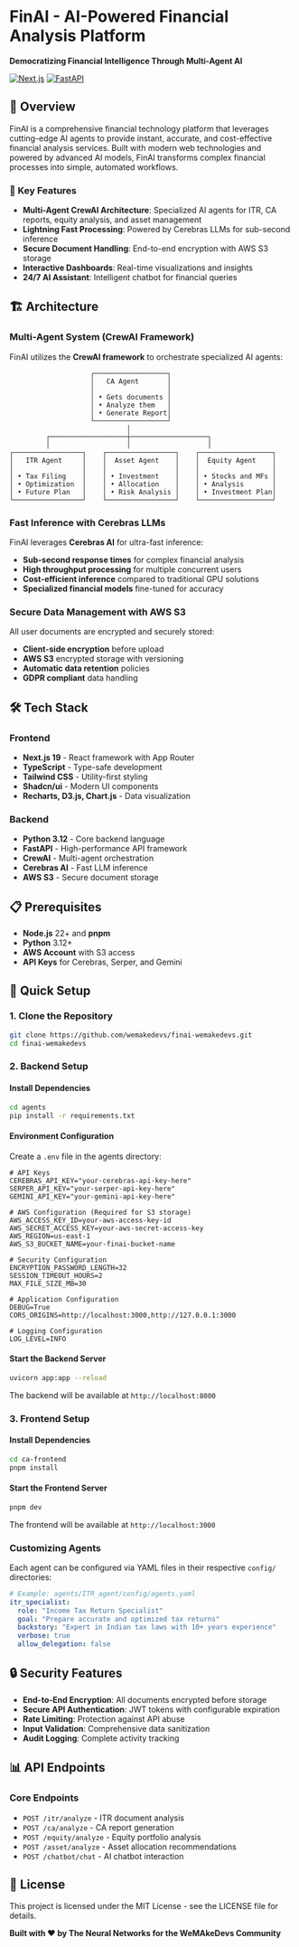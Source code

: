 # FinAI - AI-Powered Financial Analysis Platform

**Democratizing Financial Intelligence Through Multi-Agent AI**

[![Next.js](https://img.shields.io/badge/Next.js-13-informational?style=flat&logo=nextdotjs)](https://nextjs.org)  [![FastAPI](https://img.shields.io/badge/FastAPI-0.95-informational?style=flat&logo=fastapi)](https://fastapi.tiangolo.com)

## 🚀 Overview

FinAI is a comprehensive financial technology platform that leverages cutting-edge AI agents to provide instant, accurate, and cost-effective financial analysis services. Built with modern web technologies and powered by advanced AI models, FinAI transforms complex financial processes into simple, automated workflows.

### 🎯 Key Features

- **Multi-Agent CrewAI Architecture**: Specialized AI agents for ITR, CA reports, equity analysis, and asset management
- **Lightning Fast Processing**: Powered by Cerebras LLMs for sub-second inference
- **Secure Document Handling**: End-to-end encryption with AWS S3 storage
- **Interactive Dashboards**: Real-time visualizations and insights
- **24/7 AI Assistant**: Intelligent chatbot for financial queries


## 🏗️ Architecture

### Multi-Agent System (CrewAI Framework)

FinAI utilizes the **CrewAI framework** to orchestrate specialized AI agents:


```
                    ┌──────────────────┐
                    │   CA Agent       │
                    │                  │
                    │ • Gets documents │
                    │ • Analyze them   │
                    │ • Generate Report│
                    └──────────────────┘
                             │
         ┌───────────────────┼───────────────────┐
         │                   │                   │
┌─────────────────┐    ┌─────────────────┐    ┌──────────────────┐
│   ITR Agent     │    │  Asset Agent    │    │  Equity Agent    │
│                 │    │                 │    │                  │
│ • Tax Filing    │    │ • Investment    │    │ • Stocks and MFs │
│ • Optimization  │    │ • Allocation    │    │ • Analysis       │
│ • Future Plan   │    │ • Risk Analysis │    │ • Investment Plan│
└─────────────────┘    └─────────────────┘    └──────────────────┘
```

### Fast Inference with Cerebras LLMs

FinAI leverages **Cerebras AI** for ultra-fast inference:
- **Sub-second response times** for complex financial analysis
- **High throughput processing** for multiple concurrent users
- **Cost-efficient inference** compared to traditional GPU solutions
- **Specialized financial models** fine-tuned for accuracy

### Secure Data Management with AWS S3

All user documents are encrypted and securely stored:
- **Client-side encryption** before upload
- **AWS S3** encrypted storage with versioning
- **Automatic data retention** policies
- **GDPR compliant** data handling

## 🛠️ Tech Stack

### Frontend
- **Next.js 19** - React framework with App Router
- **TypeScript** - Type-safe development
- **Tailwind CSS** - Utility-first styling
- **Shadcn/ui** - Modern UI components
- **Recharts, D3.js, Chart.js** - Data visualization

### Backend
- **Python 3.12** - Core backend language
- **FastAPI** - High-performance API framework
- **CrewAI** - Multi-agent orchestration
- **Cerebras AI** - Fast LLM inference
- **AWS S3** - Secure document storage

## 📋 Prerequisites

- **Node.js** 22+ and **pnpm**
- **Python** 3.12+
- **AWS Account** with S3 access
- **API Keys** for Cerebras, Serper, and Gemini

## 🚀 Quick Setup

### 1. Clone the Repository

```bash
git clone https://github.com/wemakedevs/finai-wemakedevs.git
cd finai-wemakedevs
```

### 2. Backend Setup

#### Install Dependencies

```bash
cd agents
pip install -r requirements.txt
```

#### Environment Configuration

Create a `.env` file in the agents directory:

```env
# API Keys
CEREBRAS_API_KEY="your-cerebras-api-key-here"
SERPER_API_KEY="your-serper-api-key-here"
GEMINI_API_KEY="your-gemini-api-key-here"

# AWS Configuration (Required for S3 storage)
AWS_ACCESS_KEY_ID=your-aws-access-key-id
AWS_SECRET_ACCESS_KEY=your-aws-secret-access-key
AWS_REGION=us-east-1
AWS_S3_BUCKET_NAME=your-finai-bucket-name

# Security Configuration
ENCRYPTION_PASSWORD_LENGTH=32
SESSION_TIMEOUT_HOURS=2
MAX_FILE_SIZE_MB=30

# Application Configuration
DEBUG=True
CORS_ORIGINS=http://localhost:3000,http://127.0.0.1:3000

# Logging Configuration
LOG_LEVEL=INFO
```

#### Start the Backend Server

```bash
uvicorn app:app --reload
```

The backend will be available at `http://localhost:8000`

### 3. Frontend Setup

#### Install Dependencies

```bash
cd ca-frontend
pnpm install
```

#### Start the Frontend Server

```bash
pnpm dev
```

The frontend will be available at `http://localhost:3000`


### Customizing Agents

Each agent can be configured via YAML files in their respective `config/` directories:

```yaml
# Example: agents/ITR_agent/config/agents.yaml
itr_specialist:
  role: "Income Tax Return Specialist"
  goal: "Prepare accurate and optimized tax returns"
  backstory: "Expert in Indian tax laws with 10+ years experience"
  verbose: true
  allow_delegation: false
```

## 🔒 Security Features

- **End-to-End Encryption**: All documents encrypted before storage
- **Secure API Authentication**: JWT tokens with configurable expiration
- **Rate Limiting**: Protection against API abuse
- **Input Validation**: Comprehensive data sanitization
- **Audit Logging**: Complete activity tracking

## 📊 API Endpoints

### Core Endpoints

- `POST /itr/analyze` - ITR document analysis
- `POST /ca/analyze` - CA report generation
- `POST /equity/analyze` - Equity portfolio analysis
- `POST /asset/analyze` - Asset allocation recommendations
- `POST /chatbot/chat` - AI chatbot interaction

## 📝 License

This project is licensed under the MIT License - see the LICENSE file for details.


**Built with ❤️ by The Neural Networks for the WeMAkeDevs Community**
